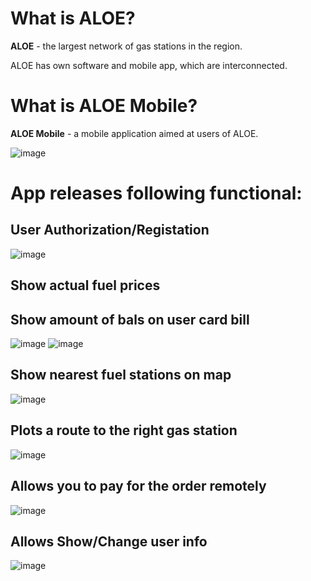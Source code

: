 # What is ALOE?
**ALOE** - the largest network of gas stations in the region.

ALOE has own software and mobile app, which are interconnected.

# What is ALOE Mobile?
**ALOE Mobile**  - a mobile application aimed at users of ALOE.

![image](https://user-images.githubusercontent.com/33997732/146539138-627605b9-c018-42f9-b95a-27c75699cc6d.png)


# App releases following functional:
## User Authorization/Registation
![image](https://user-images.githubusercontent.com/33997732/146539198-c1d5b9e1-fadd-44f5-88fb-8b2d4fa86d9c.png)

## Show actual fuel prices
## Show amount of bals on user card bill
![image](https://user-images.githubusercontent.com/33997732/146539511-435347f9-f408-4d5d-9f5c-ec268e812b7e.png)
![image](https://user-images.githubusercontent.com/33997732/146539754-1d8a2cdd-141a-4e83-be8f-de9513c7f5c2.png)

## Show nearest fuel stations on map
![image](https://user-images.githubusercontent.com/33997732/146540208-24fab323-4146-49ee-8281-48332a1b7315.png)

## Plots a route to the right gas station
![image](https://user-images.githubusercontent.com/33997732/146539894-6ba8efce-61bd-4106-8894-0c524eaa33f5.png)

## Allows you to pay for the order remotely
![image](https://user-images.githubusercontent.com/33997732/146540283-89e97659-091d-4163-a16b-5aceaea128e9.png)

## Allows Show/Change user info
![image](https://user-images.githubusercontent.com/33997732/146540414-16ed6e1a-d12e-48e7-bb73-ef60f337779f.png)

